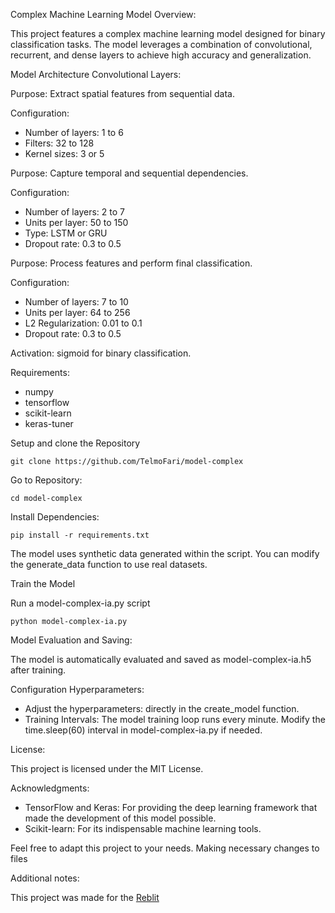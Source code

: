 Complex Machine Learning Model Overview:

This project features a complex machine learning model designed for binary classification tasks. The model leverages a combination of convolutional, recurrent, and dense layers to achieve high accuracy and generalization.

Model Architecture Convolutional Layers:

Purpose: Extract spatial features from sequential data.

Configuration: 
* Number of layers: 1 to 6
* Filters: 32 to 128
* Kernel sizes: 3 or 5

Purpose: Capture temporal and sequential dependencies.

Configuration: 
* Number of layers: 2 to 7
* Units per layer: 50 to 150
* Type: LSTM or GRU
* Dropout rate: 0.3 to 0.5

Purpose: Process features and perform final classification.

Configuration:
* Number of layers: 7 to 10
* Units per layer: 64 to 256
* L2 Regularization: 0.01 to 0.1
* Dropout rate: 0.3 to 0.5

Activation: sigmoid for binary classification.

Requirements:
* numpy
* tensorflow
* scikit-learn
* keras-tuner

Setup and clone the Repository

`git clone https://github.com/TelmoFari/model-complex`

Go to Repository: 

`cd model-complex`

Install Dependencies:

`pip install -r requirements.txt`

The model uses synthetic data generated within the script. You can modify the generate_data function to use real datasets.

Train the Model

Run a model-complex-ia.py script

`python model-complex-ia.py`

Model Evaluation and Saving:

The model is automatically evaluated and saved as model-complex-ia.h5 after training.

Configuration Hyperparameters: 

* Adjust the hyperparameters: directly in the create_model function.
* Training Intervals: The model training loop runs every minute. Modify the time.sleep(60) interval in model-complex-ia.py if needed.

License:

This project is licensed under the MIT License.

Acknowledgments:

* TensorFlow and Keras: For providing the deep learning framework that made the development of this model possible.
* Scikit-learn: For its indispensable machine learning tools.

Feel free to adapt this project to your needs. Making necessary changes to files

Additional notes:

This project was made for the [Reblit](https://replit.com)




